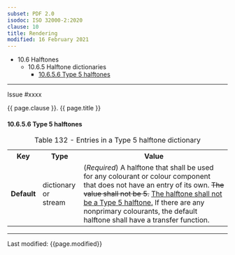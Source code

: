 ```yaml
---
subset: PDF 2.0
isodoc: ISO 32000-2:2020
clause: 10
title: Rendering
modified: 16 February 2021
---
```


<ul>
    <li>10.6 Halftones
     <ul>
      <li>10.6.5 Halftone dictionaries
       <ul>
        <li><a href="#H10.6.5.6">10.6.5.6 Type 5 halftones</a>
        </li>
       </ul>
      </li>
     </ul>
    </li>
</ul>
<hr>

<link rel="stylesheet" href="../assets/iso-style.css">
<div class="isostyle">
<div class="fixedpopup" id="issuelink">
	Issue #xxxx
</div>

<p class="fake-h1">{{ page.clause }}. {{ page.title }}</p>

<h4 id="H10.6.5.6">10.6.5.6 Type 5 halftones</h4>


<table>
  <caption id="Table132">Table 132 - Entries in a Type 5 halftone dictionary</caption>
  <tr>
    <th>Key</th>
    <th>Type</th>
    <th>Value</th>
  </tr>
  <tr>
    <td><b>Default</b></td>
    <td>dictionary or<br/>stream</td>
    <td>
    (<i>Required</i>) A halftone that shall be used for any colourant or colour component that does not have an entry of its own.
    <del onMouseEnter="mouseEnter(this)" data-issue="12">The value shall not be 5.</del>
    <ins onMouseEnter="mouseEnter(this)" data-issue="12">The halftone shall not be a Type 5 halftone.</ins>
    If there are any nonprimary colourants, the default halftone shall have a transfer function.
    </td>
  </tr>
</table>


</div>


<hr>
<p class="footnote">Last modified: {{page.modified}}</p>
